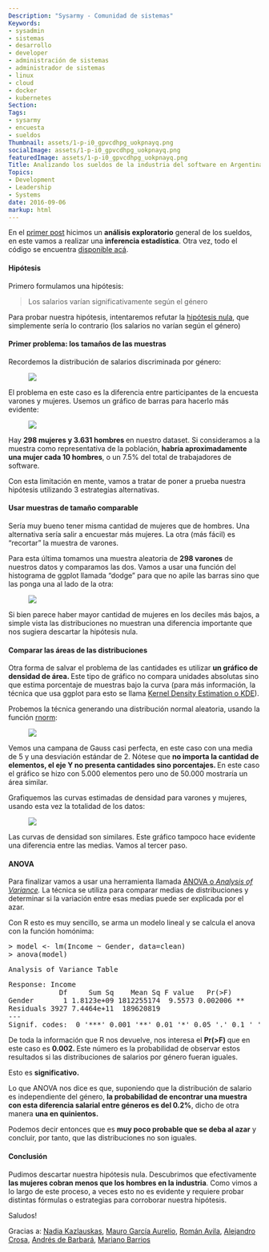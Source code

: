 ```yaml
---
Description: "Sysarmy - Comunidad de sistemas"
Keywords:
- sysadmin 
- sistemas
- desarrollo
- developer
- administración de sistemas
- administrador de sistemas
- linux
- cloud
- docker
- kubernetes
Section: 
Tags:
- sysarmy
- encuesta
- sueldos
Thumbnail: assets/1-p-i0_gpvcdhpg_uokpnayq.png
socialImage: assets/1-p-i0_gpvcdhpg_uokpnayq.png
featuredImage: assets/1-p-i0_gpvcdhpg_uokpnayq.png
Title: Analizando los sueldos de la industria del software en Argentina (Parte 2)
Topics:
- Development
- Leadership
- Systems
date: 2016-09-06
markup: html
---
```


<p class="graf--p">En el <a class="markup--anchor markup--p-anchor" href="analizando-los-sueldos-de-la-industria-del-software-en-argentina-parte-1/">primer post</a> hicimos un <strong class="markup--strong markup--p-strong">análisis exploratorio</strong> general de los sueldos, en este vamos a realizar una <strong class="markup--strong markup--p-strong">inferencia estadística</strong>. Otra vez, todo el código se encuentra <a class="markup--anchor markup--p-anchor" href="https://github.com/fernandezpablo85/sysarmy-salaries-data-2016" target="_blank">disponible acá</a>.</p>
<h4 class="graf--h4">Hipótesis</h4>
<p class="graf--p">Primero formulamos una hipótesis:</p>
<blockquote class="graf--blockquote"><p>Los salarios varían significativamente según el género</p></blockquote>
<p class="graf--p">Para probar nuestra hipótesis, intentaremos refutar la <a class="markup--anchor markup--p-anchor" href="https://en.wikipedia.org/wiki/Null_hypothesis" target="_blank">hipótesis nula</a>, que simplemente sería lo contrario (los salarios no varían según el género)</p>
<h4 class="graf--h4">Primer problema: los tamaños de las muestras</h4>
<p class="graf--p">Recordemos la distribución de salarios discriminada por género:</p>
<figure class="graf--figure"><img class="graf-image" src="assets/f1817-1n0b5rjw1akpfg95wv6lttg.png" /></figure>
<p class="graf--p">El problema en este caso es la diferencia entre participantes de la encuesta varones y mujeres. Usemos un gráfico de barras para hacerlo más evidente:</p>
<figure class="graf--figure"><img class="graf-image" src="assets/7b162-1p-i0_gpvcdhpg_uokpnayq.png" /></figure>
<p class="graf--p">Hay <strong class="markup--strong markup--p-strong">298 mujeres y 3.631 hombres </strong>en nuestro dataset. Si consideramos a la muestra como representativa de la población, <strong class="markup--strong markup--p-strong">habría aproximadamente una mujer cada 10 hombres</strong>, o un 7.5% del total de trabajadores de software.</p>
<p class="graf--p">Con esta limitación en mente, vamos a tratar de poner a prueba nuestra hipótesis utilizando 3 estrategias alternativas.</p>
<h4 class="graf--h4">Usar muestras de tamaño comparable</h4>
<p class="graf--p">Sería muy bueno tener misma cantidad de mujeres que de hombres. Una alternativa sería salir a encuestar más mujeres. La otra (más fácil) es “recortar” la muestra de varones.</p>
<p class="graf--p">Para esta última tomamos una muestra aleatoria de <strong class="markup--strong markup--p-strong">298 varones</strong> de nuestros datos y comparamos las dos. Vamos a usar una función del histograma de ggplot llamada “dodge” para que no apile las barras sino que las ponga una al lado de la otra:</p>
<figure class="graf--figure"><img class="graf-image" src="assets/dd48a-1j_gwvmsmgm_up4q0xjijwq.png" /></figure>
<p class="graf--p">Si bien parece haber mayor cantidad de mujeres en los deciles más bajos, a simple vista las distribuciones no muestran una diferencia importante que nos sugiera descartar la hipótesis nula.</p>
<h4 class="graf--h4">Comparar las áreas de las distribuciones</h4>
<p class="graf--p">Otra forma de salvar el problema de las cantidades es utilizar <strong class="markup--strong markup--p-strong">un gráfico de densidad de área. </strong>Este tipo de gráfico no compara unidades absolutas sino que estima porcentaje de muestras bajo la curva (para más información, la técnica que usa ggplot para esto se llama <a class="markup--anchor markup--p-anchor" href="https://en.wikipedia.org/wiki/Kernel_density_estimation" target="_blank">Kernel Density Estimation o KDE</a>).</p>
<p class="graf--p">Probemos la técnica generando una distribución normal aleatoria, usando la función <a class="markup--anchor markup--p-anchor" href="https://stat.ethz.ch/R-manual/R-devel/library/stats/html/Normal.html" target="_blank">rnorm</a>:</p>
<figure class="graf--figure"><img class="graf-image" src="assets/5f21b-16uwyu7tt-xdorx6vrsccig.png" /></figure>
<p class="graf--p">Vemos una campana de Gauss casi perfecta, en este caso con una media de 5 y una desviación estándar de 2. Nótese que <strong class="markup--strong markup--p-strong">no importa la cantidad de elementos, el eje Y no presenta cantidades sino porcentajes. </strong>En este caso el gráfico se hizo con 5.000 elementos pero uno de 50.000 mostraría un área similar.</p>
<p class="graf--p">Grafiquemos las curvas estimadas de densidad para varones y mujeres, usando esta vez la totalidad de los datos:</p>
<figure class="graf--figure"><img class="graf-image" src="assets/40b37-1wnpbdljfrptlljmqdracyq.png" /></figure>
<p class="graf--p">Las curvas de densidad son similares. Este gráfico tampoco hace evidente una diferencia entre las medias. Vamos al tercer paso.</p>
<h4 class="graf--h4">ANOVA</h4>
<p class="graf--p">Para finalizar vamos a usar una herramienta llamada <a class="markup--anchor markup--p-anchor" href="https://en.wikipedia.org/wiki/Analysis_of_variance" target="_blank">ANOVA o <em class="markup--em markup--p-em">Analysis of Variance</em></a><em class="markup--em markup--p-em">. </em>La técnica se utiliza para comparar medias de distribuciones y determinar si la variación entre esas medias puede ser explicada por el azar.</p>
<p class="graf--p">Con R esto es muy sencillo, se arma un modelo lineal y se calcula el anova con la función homónima:</p>
<pre class="graf--pre">&gt; model &lt;- lm(Income ~ Gender, data=clean)
&gt; anova(model)</pre>
<pre class="graf--pre">Analysis of Variance Table</pre>
<pre class="graf--pre">Response: Income
            Df     Sum Sq    Mean Sq F value   Pr(&gt;F)   
Gender       1 1.8123e+09 1812255174  9.5573 0.002006 **
Residuals 3927 7.4464e+11  189620819                    
---
Signif. codes:  0 '***' 0.001 '**' 0.01 '*' 0.05 '.' 0.1 ' ' 1</pre>
<p class="graf--p">De toda la información que R nos devuelve, nos interesa el <strong class="markup--strong markup--p-strong">Pr(&gt;F) </strong>que en este caso es <strong class="markup--strong markup--p-strong">0.002. </strong>Este número es la probabilidad de observar estos resultados si las distribuciones de salarios por género fueran iguales.</p>
<p class="graf--p">Esto es <strong class="markup--strong markup--p-strong">significativo.</strong></p>
<p class="graf--p">Lo que ANOVA nos dice es que, suponiendo que la distribución de salario es independiente del género, <strong class="markup--strong markup--p-strong">la probabilidad de encontrar una muestra con esta diferencia salarial entre géneros es del 0.2%</strong>, dicho de otra manera <strong class="markup--strong markup--p-strong">una en quinientos.</strong></p>
<p class="graf--p">Podemos decir entonces que es <strong class="markup--strong markup--p-strong">muy poco probable que se deba al azar</strong> y concluir, por tanto, que las distribuciones no son iguales.</p>
<h4 class="graf--h4">Conclusión</h4>
<p class="graf--p">Pudimos descartar nuestra hipótesis nula. Descubrimos que efectivamente <strong class="markup--strong markup--p-strong">las mujeres cobran menos que los hombres en la industria</strong>. Como vimos a lo largo de este proceso, a veces esto no es evidente y requiere probar distintas fórmulas o estrategias para corroborar nuestra hipótesis.</p>
<p class="graf--p">Saludos!</p>
<p class="graf--p">Gracias a: <a class="markup--anchor markup--p-anchor" href="https://twitter.com/enekaz" target="_blank">Nadia Kazlauskas</a>, <a class="markup--anchor markup--p-anchor" href="http://twitter.com/thecoldsessions" target="_blank">Mauro García Aurelio</a>, <a class="markup--anchor markup--p-anchor" href="https://twitter.com/andavip" target="_blank">Román Avila</a>, <a class="markup--anchor markup--p-anchor" href="https://twitter.com/esacrosa" target="_blank">Alejandro Crosa</a>, <a class="markup--anchor markup--p-anchor" href="https://twitter.com/andresdb2" target="_blank">Andrés de Barbará</a>, <a class="markup--anchor markup--p-anchor" href="https://twitter.com/marianobarrios" target="_blank">Mariano Barrios</a></p>
